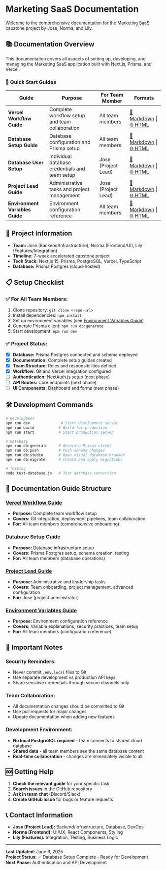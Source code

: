 # Marketing SaaS Documentation

Welcome to the comprehensive documentation for the Marketing SaaS capstone project by Jose, Norma, and Lily.

## 📚 Documentation Overview

This documentation covers all aspects of setting up, developing, and managing the Marketing SaaS application built with Next.js, Prisma, and Vercel.

### 🚀 Quick Start Guides

| Guide | Purpose | For Team Member | Formats |
|-------|---------|-----------------|---------|
| **Vercel Workflow Guide** | Complete workflow setup and team collaboration | All team members | [📄 Markdown](./VERCEL_WORKFLOW_GUIDE.md) \| [🌐 HTML](./VERCEL_WORKFLOW_GUIDE.html) |
| **Database Setup Guide** | Database configuration and Prisma setup | All team members | [📄 Markdown](./DATABASE_SETUP_GUIDE.md) \| [🌐 HTML](./DATABASE_SETUP_GUIDE.html) |
| **Database User Setup** | Individual database credentials and team setup | Jose (Project Lead) | [📄 Markdown](./DATABASE_USER_SETUP.md) \| [🌐 HTML](./DATABASE_USER_SETUP.html) |
| **Project Lead Guide** | Administrative tasks and project management | Jose (Project Lead) | [📄 Markdown](./PROJECT_LEAD_GUIDE.md) \| [🌐 HTML](./PROJECT_LEAD_GUIDE.html) |
| **Environment Variables Guide** | Environment configuration reference | All team members | [📄 Markdown](./ENVIRONMENT_VARIABLES_GUIDE.md) \| [🌐 HTML](./ENVIRONMENT_VARIABLES_GUIDE.html) |

## 🎯 Project Information

- **Team:** Jose (Backend/Infrastructure), Norma (Frontend/UI), Lily (Features/Integration)
- **Timeline:** 7-week accelerated capstone project
- **Tech Stack:** Next.js 15, Prisma, PostgreSQL, Vercel, TypeScript
- **Database:** Prisma Postgres (cloud-hosted)

## 📋 Setup Checklist

### ✅ For All Team Members:
1. Clone repository: `git clone <repo-url>`
2. Install dependencies: `npm install`
3. Set up environment variables (see [Environment Variables Guide](./ENVIRONMENT_VARIABLES_GUIDE.md))
4. Generate Prisma client: `npm run db:generate`
5. Start development: `npm run dev`

### ✅ Project Status:
- [x] **Database:** Prisma Postgres connected and schema deployed
- [x] **Documentation:** Complete setup guides created
- [x] **Team Structure:** Roles and responsibilities defined
- [x] **Workflow:** Git and Vercel integration configured
- [ ] **Authentication:** NextAuth.js setup (next phase)
- [ ] **API Routes:** Core endpoints (next phase)
- [ ] **UI Components:** Dashboard and forms (next phase)

## 🛠️ Development Commands

```bash
# Development
npm run dev              # Start development server
npm run build           # Build for production
npm run start           # Start production server

# Database
npm run db:generate     # Generate Prisma client
npm run db:push         # Push schema changes
npm run db:studio       # Open visual database browser
npm run db:migrate      # Create and apply migrations

# Testing
node test-database.js   # Test database connection
```

## 📖 Documentation Guide Structure

### [Vercel Workflow Guide](./VERCEL_WORKFLOW_GUIDE.md)
- **Purpose:** Complete team workflow setup
- **Covers:** Git integration, deployment pipelines, team collaboration
- **For:** All team members (comprehensive onboarding)

### [Database Setup Guide](./DATABASE_SETUP_GUIDE.md)
- **Purpose:** Database infrastructure setup
- **Covers:** Prisma Postgres setup, schema creation, testing
- **For:** All team members (database operations)

### [Project Lead Guide](./PROJECT_LEAD_GUIDE.md)
- **Purpose:** Administrative and leadership tasks
- **Covers:** Team onboarding, project management, advanced configuration
- **For:** Jose (project administrator)

### [Environment Variables Guide](./ENVIRONMENT_VARIABLES_GUIDE.md)
- **Purpose:** Environment configuration reference
- **Covers:** Variable explanations, security practices, team setup
- **For:** All team members (configuration reference)

## 🚨 Important Notes

### Security Reminders:
- Never commit `.env.local` files to Git
- Use separate development vs production API keys
- Share sensitive credentials through secure channels only

### Team Collaboration:
- All documentation changes should be committed to Git
- Use pull requests for major changes
- Update documentation when adding new features

### Development Environment:
- **No local PostgreSQL required** - team connects to shared cloud database
- **Shared data** - all team members see the same database content
- **Real-time collaboration** - changes are immediately visible to all

## 🆘 Getting Help

1. **Check the relevant guide** for your specific task
2. **Search issues** in the GitHub repository
3. **Ask in team chat** (Discord/Slack)
4. **Create GitHub issue** for bugs or feature requests

## 📞 Contact Information

- **Jose (Project Lead):** Backend/Infrastructure, Database, DevOps
- **Norma (Frontend):** UI/UX, React Components, Styling
- **Lily (Features):** Integration, Testing, Business Logic

---

**Last Updated:** June 6, 2025  
**Project Status:** ✅ Database Setup Complete - Ready for Development  
**Next Phase:** Authentication and API Development
